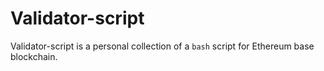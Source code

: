# Validator-script

Validator-script is a personal collection of a `bash` script for Ethereum base blockchain.

